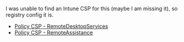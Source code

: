 I was unable to find an Intune CSP for this (maybe I am missing it), so registry config it is.
- [Policy CSP - RemoteDesktopServices](https://learn.microsoft.com/en-us/windows/client-management/mdm/policy-csp-remotedesktopservices)
- [Policy CSP - RemoteAssistance](https://learn.microsoft.com/en-us/windows/client-management/mdm/policy-csp-remoteassistance)
